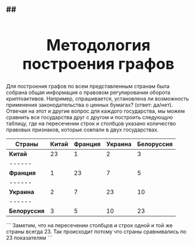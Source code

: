 ##<center><h1><b>Методология построения графов</b></h1></center>
---
Для построения графов по всем представленным странам была собрана общая информация о правовом регулировании оборота криптоактивов. Например, спрашивается, установлена ли возможность применения законодательства о ценных бумагах? (ответ: да/нет).   Отвечая на этот и другие вопрос для каждого государства, мы можем сравнить все государства друг с другом и построить следующую таблицу, где на пересечении строк и столбцов указано количество правовых признаков, которые совпали в двух государствах.


 Страны |  Китай  | Франция| Украина| Белоруссия 
| ------| -------| ------- | ------- | ------- | 
|<b> Китай </b> | 23      | 1       | 2       |  3
| ------ |
|<b>Франция</b>| 1      |23        |   7       |5     
| ------ |
| <b>Украина</b>| 2      | 7        | 23        |10   
| ------ |
| <b>Белоруссия</b>| 3    |   5    | 10       |  23  

<p>
```
Заметим, что на пересечении столбцов и строк одной и той же страны всегда 23. Так происходит потому что страны сравнивались по 23 показателям
```
</p>
  



